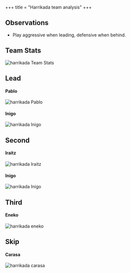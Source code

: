 +++
title = "Harrikada team analysis"
+++

## Observations
- Play aggressive when leading, defensive when behind.


## Team Stats
![harrikada Team Stats](/harrikada-team-stats.png)

## Lead

#### Pablo
![harrikada Pablo](/harrikada-pablo.png)

#### Inigo
![harrikada Inigo](/harrikada-inigo-lead.png)

## Second

#### Iraitz
![harrikada Iraitz](/harrikada-iraitz.png)

#### Inigo
![harrikada Inigo](/harrikada-inigo-second.png)

## Third

#### Eneko
![harrikada eneko](/harrikada-eneko.png)

## Skip

#### Carasa
![harrikada carasa](/harrikada-carasa.png)